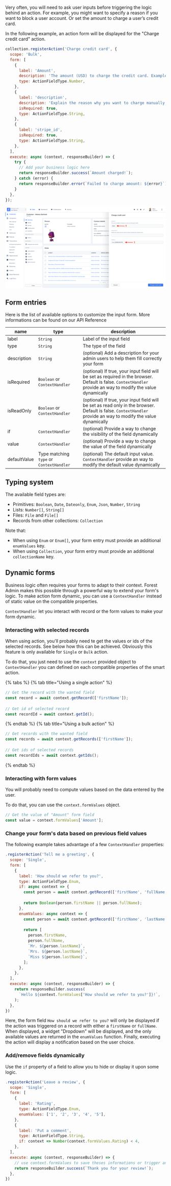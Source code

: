 Very often, you will need to ask user inputs before triggering the logic behind an action.
For example, you might want to specify a reason if you want to block a user account. Or set the amount to charge a user’s credit card.

In the following example, an action form will be displayed for the "Charge credit card" action.

```javascript
collection.registerAction('Charge credit card', {
  scope: 'Bulk',
  form: [
    {
      label: 'Amount',
      description: 'The amount (USD) to charge the credit card. Example: 42.50',
      type: ActionFieldType.Number,
    },
    {
      label: 'description',
      description: 'Explain the reason why you want to charge manually the customer here',
      isRequired: true,
      type: ActionFieldType.String,
    },
    {
      label: 'stripe_id',
      isRequired: true,
      type: ActionFieldType.String,
    },
  ],
  execute: async (context, responseBuilder) => {
    try {
      // Add your business logic here
      return responseBuilder.success(`Amount charged!`);
    } catch (error) {
      return responseBuilder.error(`Failed to charge amount: ${error}`);
    }
  },
});
```

![](../../assets/actions-forms-charge-cc.png)

## Form entries

Here is the list of available options to customize the input form. More informations can be found on our API Reference

| name         | type                                     | description                                                                                                                                                     |
| ------------ | ---------------------------------------- | --------------------------------------------------------------------------------------------------------------------------------------------------------------- |
| label        | `String`                                 | Label of the input field                                                                                                                                        |
| type         | `String`                                 | The type of the field                                                                                                                                           |
| description  | `String`                                 | (optional) Add a description for your admin users to help them fill correctly your form                                                                         |
| isRequired   | `Boolean` or `ContextHandler`            | (optional) If true, your input field will be set as required in the browser. Default is false. `ContextHandler` provide an way to modify the value dynamically  |
| isReadOnly   | `Boolean` or `ContextHandler`            | (optional) If true, your input field will be set as read only in the browser. Default is false. `ContextHandler` provide an way to modify the value dynamically |
| if           | `ContextHandler`                         | (optional) Provide a way to change the visibility of the field dynamically                                                                                      |
| value        | `ContextHandler`                         | (optional) Provide a way to change the value of the field dynamically                                                                                           |
| defaultValue | Type matching `type` or `ContextHandler` | (optional) The default input value. `ContextHandler` provide an way to modify the default value dynamically                                                     |

## Typing system

The available field types are:

- Primitives: `Boolean`, `Date`, `Dateonly`, `Enum`, `Json`, `Number`, `String`
- Lists: `Number[]`, `String[]`
- Files: `File` and `File[]`
- Records from other collections: `Collection`

Note that:

- When using `Enum` or `Enum[]`, your form entry must provide an additional `enumValues` key.
- When using `Collection`, your form entry must provide an additional `collectionName` key.

## Dynamic forms

Business logic often requires your forms to adapt to their context. Forest Admin makes this possible through a powerful way to extend your form's logic.
To make action form dynamic, you can use a `ContextHandler` instead of static value on the compatible properties.

`ContextHandler` let you interact with record or the form values to make your form dynamic.

### Interacting with selected records

When using action, you'll probably need te get the values or ids of the selected records. See below how this can be achieved.
Obviously this feature is only available for `Single` or `Bulk` action.

To do that, you just need to use the `context` provided object to `ContextHandler` you can defined on each compatible properties of the smart action.

{% tabs %} {% tab title="Using a single action" %}

```javascript
// Get the record with the wanted field
const record = await context.getRecord(['firstName']);

// Get id of selected record
const recordId = await context.getId();
```

{% endtab %} {% tab title="Using a bulk action" %}

```javascript
// Get records with the wanted field
const records = await context.getRecords(['firstName']);

// Get ids of selected records
const recordIds = await context.getIds();
```

{% endtab %}

### Interacting with form values

You will probably need to compute values based on the data entered by the user.

To do that, you can use the `context.formValues` object.

```javascript
// Get the value of "Amount" form field
const value = context.formValues['Amount'];
```

### Change your form's data based on previous field values

The following example takes advantage of a few `ContextHandler` properties:

```javascript
.registerAction('Tell me a greeting', {
  scope: 'Single',
  form: [
    {
      label: 'How should we refer to you?',
      type: ActionFieldType.Enum,
      if: async context => {
        const person = await context.getRecord(['firstName', 'fullName']);

        return Boolean(person.firstName || person.fullName);
      },
      enumValues: async context => {
        const person = await context.getRecord(['firstName', 'lastName', 'fullName']);

        return [
          person.firstName,
          person.fullName,
          `Mr. ${person.lastName}`,
          `Mrs. ${person.lastName}`,
          `Miss ${person.lastName}`,
        ];
      },
    },
  ],
  execute: async (context, responseBuilder) => {
    return responseBuilder.success(
      `Hello ${context.formValues['How should we refer to you?']}!`,
    );
  },
})

```

Here, the form field `How should we refer to you?` will only be displayed if the action was triggered on a record with either a `firstName` or `fullName`.
When displayed, a widget "Dropdown" will be displayed, and the only available values are returned in the `enumValues` function.
Finally, executing the action will display a notification based on the user choice.

### Add/remove fields dynamically

Use the `if` property of a field to allow you to hide or display it upon some logic.

```javascript
.registerAction('Leave a review', {
  scope: 'Single',
  form: [
    {
      label: 'Rating',
      type: ActionFieldType.Enum,
      enumValues: ['1', '2', '3', '4', '5'],
    },
    {
      label: 'Put a comment',
      type: ActionFieldType.String,
      if: context => Number(context.formValues.Rating) < 4,
    },
  ],
  execute: async (context, responseBuilder) => {
    // use context.formValues to save theses informations or trigger an event.
    return responseBuilder.success(`Thank you for your review!`);
  },
})
```
